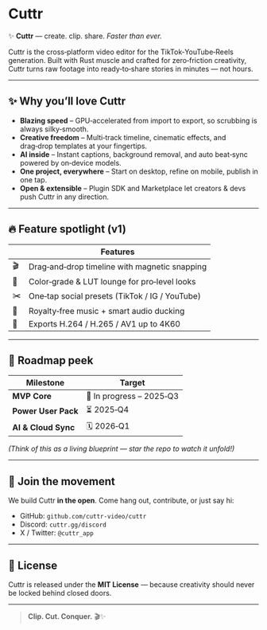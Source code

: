 # Cuttr

✨ **Cuttr** — create. clip. share. *Faster than ever.*

Cuttr is the cross‑platform video editor for the TikTok‑YouTube‑Reels generation. Built with Rust muscle and crafted for zero‑friction creativity, Cuttr turns raw footage into ready‑to‑share stories in minutes — not hours.

---

## ✨ Why you’ll love Cuttr

* **Blazing speed** – GPU‑accelerated from import to export, so scrubbing is always silky‑smooth.
* **Creative freedom** – Multi‑track timeline, cinematic effects, and drag‑drop templates at your fingertips.
* **AI inside** – Instant captions, background removal, and auto beat‑sync powered by on‑device models.
* **One project, everywhere** – Start on desktop, refine on mobile, publish in one tap.
* **Open & extensible** – Plugin SDK and Marketplace let creators & devs push Cuttr in any direction.

---

## 🔥 Feature spotlight (v1)

|    | Features                                       |
| -- | ---------------------------------------------- |
| 🎬 | Drag‑and‑drop timeline with magnetic snapping  |
| 🎨 | Color‑grade & LUT lounge for pro‑level looks   |
| ✂️ | One‑tap social presets (TikTok / IG / YouTube) |
| 🎵 | Royalty‑free music + smart audio ducking       |
| 🚀 | Exports H.264 / H.265 / AV1 up to 4K60         |

---

## 🚀 Roadmap peek

| Milestone           | Target                   |
| ------------------- | ------------------------ |
| **MVP Core**        | 🔄 In progress – 2025‑Q3 |
| **Power User Pack** | ⏳ 2025‑Q4                |
| **AI & Cloud Sync** | 🗓 2026‑Q1               |

*(Think of this as a living blueprint — star the repo to watch it unfold!)*

---

## 💌 Join the movement

We build Cuttr **in the open**. Come hang out, contribute, or just say hi:

* GitHub: `github.com/cuttr-video/cuttr`
* Discord: `cuttr.gg/discord`
* X / Twitter: `@cuttr_app`

---

## 📝 License

Cuttr is released under the **MIT License** — because creativity should never be locked behind closed doors.

---

> **Clip. Cut. Conquer.**  🎬✨

